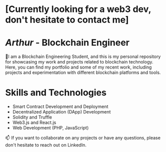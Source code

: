 # **[Currently looking for a web3 dev, don't hesitate to contact me]**


<!--
**arthur-02/arthur-02** is a ✨ _special_ ✨ repository because its `README.md` (this file) appears on your GitHub profile.

Here are some ideas to get you started:

- 🔭 I’m currently working on ...
- 🌱 I’m currently learning ...
- 👯 I’m looking to collaborate on ...
- 🤔 I’m looking for help with ...
- 💬 Ask me about ...
- 📫 How to reach me: ...
- 😄 Pronouns: ...
- ⚡ Fun fact: ...
-->

# *Arthur* - Blockchain Engineer

🔭I am a Blockchain Engineering Student, and this is my personal repository for showcasing my work and projects related to blockchain technology. Here, you can find my portfolio and some of my recent work, including projects and experimentation with different blockchain platforms and tools.

# **Skills and Technologies**

* Smart Contract Development and Deployment
* Decentralized Application (DApp) Development
* Solidity and Truffle
* Web3.js and React.js
* Web Development (PHP, JavaScript)


📫 If you want to collaborate on any projects or have any questions, please don't hesitate to reach out on LinkedIn.
